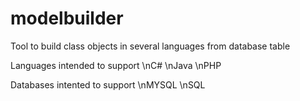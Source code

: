modelbuilder
============

Tool to build class objects in several languages from database table 

Languages intended to support
\nC#
\nJava
\nPHP

Databases intented to support
\nMYSQL
\nSQL

